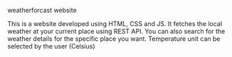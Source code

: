 weatherforcast website

This is a website developed using HTML, CSS and JS.
It fetches the local weather at your current place using REST API.
You can also search for the weather details for the specific place you want.
Temperature unit can be selected by the user (Celsius)
